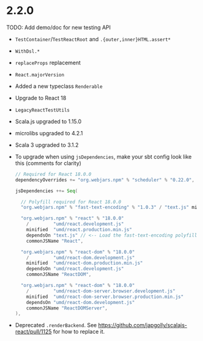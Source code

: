 # 2.2.0

TODO: Add demo/doc for new testing API

- `TestContainer`/`TestReactRoot` and `.{outer,inner}HTML.assert*`
- `WithDsl.*`
- `replaceProps` replacement

- `React.majorVersion`

- Added a new typeclass `Renderable`

- Upgrade to React 18

- `LegacyReactTestUtils`

- Scala.js upgraded to 1.15.0
- microlibs upgraded to 4.2.1
- Scala 3 upgraded to 3.1.2

- To upgrade when using `jsDependencies`, make your sbt config look like this (comments for clarity)

  ```scala
  // Required for React 18.0.0
  dependencyOverrides += "org.webjars.npm" % "scheduler" % "0.22.0",

  jsDependencies ++= Seq(

    // Polyfill required for React 18.0.0
    "org.webjars.npm" % "fast-text-encoding" % "1.0.3" / "text.js" minified "text.min.js"

    "org.webjars.npm" % "react" % "18.0.0"
      /         "umd/react.development.js"
      minified  "umd/react.production.min.js"
      dependsOn "text.js" // <-- Load the fast-text-encoding polyfill before loading React itself
      commonJSName "React",

    "org.webjars.npm" % "react-dom" % "18.0.0"
      /         "umd/react-dom.development.js"
      minified  "umd/react-dom.production.min.js"
      dependsOn "umd/react.development.js"
      commonJSName "ReactDOM",

    "org.webjars.npm" % "react-dom" % "18.0.0"
      /         "umd/react-dom-server.browser.development.js"
      minified  "umd/react-dom-server.browser.production.min.js"
      dependsOn "umd/react-dom.development.js"
      commonJSName "ReactDOMServer",
  ),
  ```

* Deprecated `.renderBackend`. See https://github.com/japgolly/scalajs-react/pull/1125 for how to replace it.

